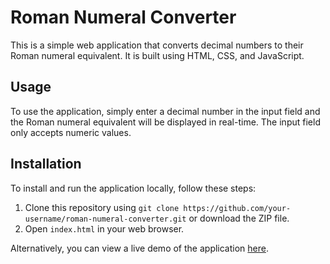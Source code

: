 # Roman Numeral Converter

This is a simple web application that converts decimal numbers to their Roman numeral equivalent. It is built using HTML, CSS, and JavaScript.

## Usage



To use the application, simply enter a decimal number in the input field and the Roman numeral equivalent will be displayed in real-time. The input field only accepts numeric values.

## Installation

To install and run the application locally, follow these steps:

1. Clone this repository using `git clone https://github.com/your-username/roman-numeral-converter.git` or download the ZIP file.
2. Open `index.html` in your web browser.

Alternatively, you can view a live demo of the application [here](https://madgrv.github.io/roman-numeral-converter/).


